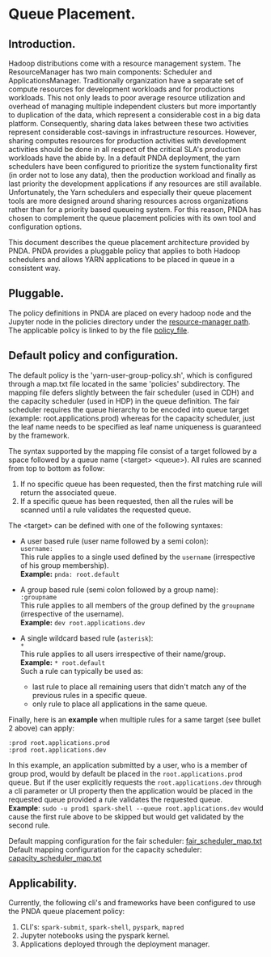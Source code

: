 # Queue Placement.

## Introduction.
Hadoop distributions come with a resource management system. The ResourceManager has two main components: Scheduler and ApplicationsManager. Traditionally organization have a separate set of compute resources for development workloads and for productions workloads. This not only leads to poor average resource utilization and overhead of managing multiple independent clusters but more importantly to duplication of the data, which represent a considerable cost in a big data platform. Consequently, sharing data lakes between these two activities represent considerable cost-savings in infrastructure resources. However, sharing computes resources for production activities with development activities should be done in all respect of the critical SLA's production workloads have the abide by. In a default PNDA deployment, the yarn schedulers have been configured to prioritize the system functionality first (in order not to lose any data), then the production workload and finally as last priority the development applications if any resources are still available. Unfortunately, the Yarn schedulers and especially their queue placement tools are more designed around sharing resources across organizations rather than for a priority based queueing system. For this reason, PNDA has chosen to complement the queue placement policies with its own tool and configuration options.

This document describes the queue placement architecture provided by PNDA. PNDA provides a pluggable policy that applies to both Hadoop schedulers and allows YARN applications to be placed in queue in a consistent way.

## Pluggable.
The policy definitions in PNDA are placed on every hadoop node and the Jupyter node in the policies directory under the [resource-manager path](https://github.com/pndaproject/platform-salt/blob/a2d961b212e0745635422e791cf311242dbf339c/pillar/services.sls#L96). The applicable policy is linked to by the file [policy_file](https://github.com/pndaproject/platform-salt/blob/a2d961b212e0745635422e791cf311242dbf339c/pillar/services.sls#L97).

## Default policy and configuration.

The default policy is the 'yarn-user-group-policy.sh', which is configured through a map.txt file located in the same 'policies' subdirectory. The mapping file defers slightly between the fair scheduler (used in CDH) and the capacity scheduler (used in HDP) in the queue definition. The fair scheduler requires the queue hierarchy to be encoded into queue target (example: root.applications.prod) whereas for the capacity scheduler, just the leaf name needs to be specified as leaf name uniqueness is guaranteed by the framework.

The syntax supported by the mapping file consist of a target followed by a space followed by a queue name (\<target\> \<queue\>). All rules are scanned from top to bottom as follow:
1) If no specific queue has been requested, then the first matching rule will return the associated queue.
2) If a specific queue has been requested, then all the rules will be scanned until a rule validates the requested queue.

The \<target\> can be defined with one of the following syntaxes:
* A user based rule (user name followed by a semi colon):
<br>```username:```
<br>This rule applies to a single used defined by the `username` (irrespective of his group membership).
<br>**Example:** ```pnda: root.default```

* A group based rule (semi colon followed by a group name):
<br>```:groupname```
<br>This rule applies to all members of the group defined by the `groupname` (irrespective of the username).
<br>**Example:** ```dev root.applications.dev```

* A single wildcard based rule (`asterisk`):
<br>```*```
<br>This rule applies to all users irrespective of their name/group. 
<br>**Example:** ```* root.default```
<br>Such a rule can typically be used as:
   * last rule to place all remaining users that didn't match any of the previous rules in a specific queue.
   * only rule to place all applications in the same queue. 

Finally, here is an **example** when multiple rules for a same target (see bullet 2 above) can apply:
```
:prod root.applications.prod
:prod root.applications.dev
```
In this example, an application submitted by a user, who is a member of group prod, would by default be placed in the `root.applications.prod` queue. But if the user explicitly requests the `root.applications.dev` through a cli parameter or UI property then the application would be placed in the requested queue provided a rule validates the requested queue.
<br>**Example**: `sudo -u prod1 spark-shell --queue root.applications.dev` would cause the first rule above to be skipped but would get validated by the second rule.  

Default mapping configuration for the fair scheduler: [fair_scheduler_map.txt](https://github.com/pndaproject/platform-salt/blob/a2d961b212e0745635422e791cf311242dbf339c/salt/resource-manager/templates/fair_scheduler_map.txt)
Default mapping configuration for the capacity scheduler: [capacity_scheduler_map.txt](https://github.com/pndaproject/platform-salt/blob/5a3e41549afa3ad3d263826024d73c5fd91da703/salt/resource-manager/templates/capacity_scheduler_map.txt)

## Applicability.
Currently, the following cli's and frameworks have been configured to use the PNDA queue placement policy:
1) CLI's: `spark-submit`, `spark-shell`, `pyspark`, `mapred`
2) Jupyter notebooks using the pyspark kernel.
3) Applications deployed through the deployment manager.
